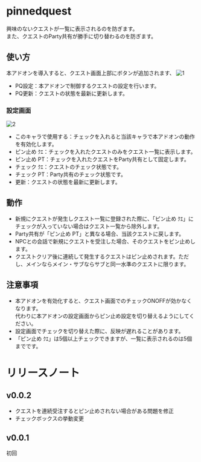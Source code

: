# pinnedquest
興味のないクエストが一覧に表示されるのを防ぎます。  
また、クエストのParty共有が勝手に切り替わるのを防ぎます。
## 使い方
本アドオンを導入すると、クエスト画面上部にボタンが追加されます、
![1](https://user-images.githubusercontent.com/50558182/58417832-05735a00-80c1-11e9-9223-611cb0d52d71.jpg)
* PQ設定：本アドオンで制御するクエストの設定を行います。
* PQ更新：クエストの状態を最新に更新します。

### 設定画面
![2](https://user-images.githubusercontent.com/50558182/58417837-086e4a80-80c1-11e9-9f2c-1fbefe66958b.jpg)

* このキャラで使用する：チェックを入れると当該キャラで本アドオンの動作を有効化します。
* ピン止め ｸｴ：チェックを入れたクエストのみをクエスト一覧に表示します。
* ピン止め PT：チェックを入れたクエストをParty共有として固定します。
* チェック ｸｴ：クエストのチェック状態です。
* チェック PT：Party共有のチェック状態です。
* 更新：クエストの状態を最新に更新します。

## 動作
* 新規にクエストが発生しクエスト一覧に登録された際に、「ピン止め ｸｴ」にチェックが入っていない場合はクエスト一覧から除外します。
* Party共有が「ピン止め PT」と異なる場合、当該クエストに戻します。
* NPCとの会話で新規にクエストを受注した場合、そのクエストをピン止めします。
* クエストクリア後に連続して発生するクエストはピン止めされます。ただし、メインならメイン・サブならサブと同一水準のクエストに限ります。

## 注意事項
* 本アドオンを有効化すると、クエスト画面でのチェックONOFFが効かなくなります。  
代わりに本アドオンの設定画面からピン止め設定を切り替えるようにしてください。
* 設定画面でチェックを切り替えた際に、反映が遅れることがあります。
* 「ピン止め ｸｴ」は5個以上チェックできますが、一覧に表示されるのは5個までです。

# リリースノート

## v0.0.2
* クエストを連続受注するとピン止めされない場合がある問題を修正  
* チェックボックスの挙動変更

## v0.0.1
初回

